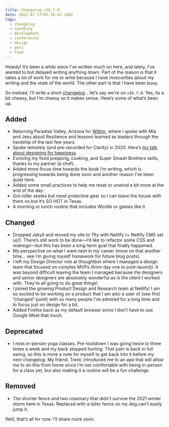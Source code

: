 ```yaml
---
title: Changelog v36.7.0
date: 2022-07-17T05:36:42.160Z
tags:
  - changelog
  - speaking
  - development
  - conferences
  - design
  - pets
  - food
---
```

Howdy! It’s been a while since I’ve written much on here, and lately, I’ve wanted to but delayed writing anything down. Part of the reason is that it takes a lot of work for me to write because I have insecurities about my writing and the state of the world. The other part is that I have been busy. 

So instead, I’ll write a short [changelog](https://keepachangelog.com/en/1.0.0/)... let’s say we're on `v36.7.0`. Yes, its a bit cheesy, but I’m cheesy so it makes sense. Here’s some of what’s been up.



## Added

* Returning Paradise Valley, Arizona for [Within](https://www.instagram.com/p/Cc14lGjLNAJ/), where I spoke with Mia and Jess about Resilience and lessons learned as leaders through the hardship of the last few years.
* Spoke remotely (and pre-recorded for Clarity) in 2020. Here’s [my talk about designing for happiness](https://youtu.be/hcqed7cIhj4).
* Evolving my food prepping, cooking, and Super Smash Brothers skills, thanks to my partner (a chef).
* Added more focus time towards the book I’m writing, which is progressing towards being done soon and another reason I’ve been quiet here.
* Added some small practices to help me reset or unwind a bit more at the end of the day.
* Got roller skates but need protective gear so I can leave the house with them on but it’s SO HOT in Texas.
* A morning or lunch routine that includes Wordle or games like it

## Changed

* Dropped Jekyll and moved my site to 11ty with Netlify (+ Netlify CMS set up!). There’s still work to be done—I’d like to refactor some CSS and redesign—but this has been a long-term goal that finally happened.
* My perspective on what I want next in my career (more on that another time... see I’m giving myself homework for future blog posts).
* I left my Design Director role at thoughtbot where I managed a design team that focused on complex MVPs (from day one to post-launch). It was beyond difficult leaving the team I managed because the designers and senior designers are absolutely wonderful as is the client I worked with. They’re all going to do great things!
* I joined the growing Product Design and Research team at Netlify! I am so excited to be working on a product that I am also a user of (see first ”changed“ point) with so many people I’ve admired for a long time and to focus just on design for a bit.
* Added Firefox back as my default browser since I don’t have to use Google Meet that much.

## Deprecated

* I miss in-person yoga classes. Pre-lockdown I was going twice to three times a week and my back stopped hurting. That pain is back in full swing, so this is more a note for myself to get back into it before my next changelog. My friend, Trent, introduced me to an app that will allow me to do this from home since I’m not comfortable with being in-person for a class yet, but also making it a routine will be a fun challenge.

## Removed

* The shorter fence and two rosemary that didn't survive the 2021 winter storm here in Texas. Replaced with a taller fence so my dog can't easily jump it.

Well, that’s all for now. I’ll share more soon.